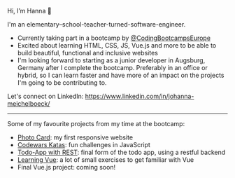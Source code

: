 Hi, I’m Hanna 👋 

I'm an elementary–school-teacher-turned-software-engineer.

- Currently taking part in a bootcamp by [@CodingBootcampsEurope](https://github.com/coding-bootcamps-eu)
- Excited about learning HTML, CSS, JS, Vue.js and more to be able to build beautiful, functional and inclusive websites
- I'm looking forward to starting as a junior developer in Augsburg, Germany after I complete the bootcamp. Preferably in an office or hybrid, so I can learn faster and have more of an impact on the projects I'm going to be contributing to.

Let's connect on LinkedIn: https://www.linkedin.com/in/johanna-meichelboeck/

---

Some of my favourite projects from my time at the bootcamp: 

- [Photo Card](https://github.com/FlausenImKopf/photo-card): my first responsive website
- [Codewars Katas](https://github.com/FlausenImKopf/codewars-katas): fun challenges in JavaScript
- [Todo-App with REST](https://github.com/FlausenImKopf/restful-backends): final form of the todo app, using a restful backend
- [Learning Vue](https://github.com/FlausenImKopf/vue): a lot of small exercises to get familiar with Vue
- Final Vue.js project: coming soon!


<!---
FlausenImKopf/FlausenImKopf is a ✨ special ✨ repository because its `README.md` (this file) appears on your GitHub profile.
You can click the Preview link to take a look at your changes.- 💞️ I’m looking to collaborate on ... 
- 📫 How to reach me ...
--->
